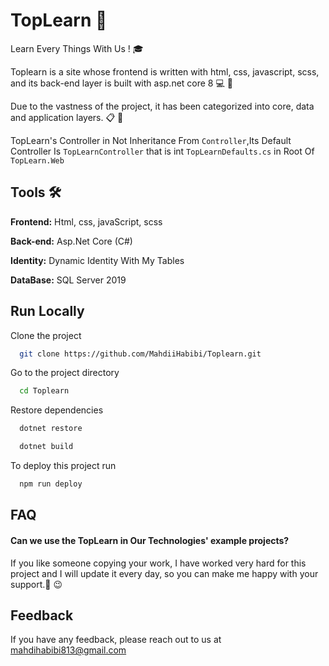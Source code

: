 

# TopLearn 💫

Learn Every Things With Us ! 🎓 

Toplearn is a site whose frontend is written with html, css, javascript, scss, and its back-end layer is built with asp.net core 8  💻 📝

Due to the vastness of the project, it has been categorized into core, data and application layers. 📋 📁 

TopLearn's Controller in Not Inheritance From `Controller`,Its Default Controller Is `TopLearnController` that is int `TopLearnDefaults.cs` in Root Of `TopLearn.Web` 

## Tools 🛠  

**Frontend:** Html, css, javaScript, scss

**Back-end:** Asp.Net Core (C#)

**Identity:** Dynamic Identity With My Tables 

**DataBase:** SQL Server 2019



## Run Locally

Clone the project

```bash
  git clone https://github.com/MahdiiHabibi/Toplearn.git
```

Go to the project directory

```bash
  cd Toplearn
```

Restore dependencies

```bash
  dotnet restore
```

```bash
  dotnet build
```

To deploy this project run

```bash
  npm run deploy
```


## FAQ

#### Can we use the TopLearn in Our Technologies' example projects?

If you like someone copying your work, I have worked very hard for this project and I will update it every day, so you can make me happy with your support.💓 😉



## Feedback

If you have any feedback, please reach out to us at mahdihabibi813@gmail.com

